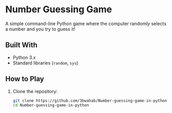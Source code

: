 # Number Guessing Game

A simple command-line Python game where the computer randomly selects a number and you try to guess it!

##  Built With

- Python 3.x
- Standard libraries (`random`, `sys`)

##  How to Play

1. Clone the repository:
   ``` bash
   git clone https://github.com/3bwahab/Number-guessing-game-in-python-.git
   cd Number-guessing-game-in-python 
